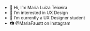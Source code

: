 - 👋 Hi, I’m Maria Luíza Teixeira
- 👀 I’m interested in UX Design       
- 🌱 I’m currently a UX Designer student
- 📷 @MariaFaustt on Instagram
      
<!---    
MariaLTN/MariaLTN is a ✨ special ✨ repository because its `README.md` (this file) appears on your GitHub profile.
You can click the Preview link to take a look at your changes.
--->
